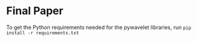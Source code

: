 # Final Paper

To get the Python requirements needed for the pywavelet libraries, run `pip install -r requirements.txt`
